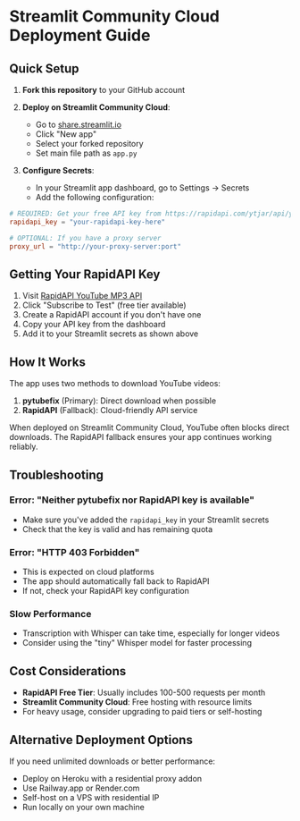 # Streamlit Community Cloud Deployment Guide

## Quick Setup

1. **Fork this repository** to your GitHub account

2. **Deploy on Streamlit Community Cloud**:
   - Go to [share.streamlit.io](https://share.streamlit.io)
   - Click "New app"
   - Select your forked repository
   - Set main file path as `app.py`

3. **Configure Secrets**:
   - In your Streamlit app dashboard, go to Settings → Secrets
   - Add the following configuration:

```toml
# REQUIRED: Get your free API key from https://rapidapi.com/ytjar/api/youtube-mp36/
rapidapi_key = "your-rapidapi-key-here"

# OPTIONAL: If you have a proxy server
proxy_url = "http://your-proxy-server:port"
```

## Getting Your RapidAPI Key

1. Visit [RapidAPI YouTube MP3 API](https://rapidapi.com/ytjar/api/youtube-mp36/)
2. Click "Subscribe to Test" (free tier available)
3. Create a RapidAPI account if you don't have one
4. Copy your API key from the dashboard
5. Add it to your Streamlit secrets as shown above

## How It Works

The app uses two methods to download YouTube videos:

1. **pytubefix** (Primary): Direct download when possible
2. **RapidAPI** (Fallback): Cloud-friendly API service

When deployed on Streamlit Community Cloud, YouTube often blocks direct downloads. The RapidAPI fallback ensures your app continues working reliably.

## Troubleshooting

### Error: "Neither pytubefix nor RapidAPI key is available"
- Make sure you've added the `rapidapi_key` in your Streamlit secrets
- Check that the key is valid and has remaining quota

### Error: "HTTP 403 Forbidden"
- This is expected on cloud platforms
- The app should automatically fall back to RapidAPI
- If not, check your RapidAPI key configuration

### Slow Performance
- Transcription with Whisper can take time, especially for longer videos
- Consider using the "tiny" Whisper model for faster processing

## Cost Considerations

- **RapidAPI Free Tier**: Usually includes 100-500 requests per month
- **Streamlit Community Cloud**: Free hosting with resource limits
- For heavy usage, consider upgrading to paid tiers or self-hosting

## Alternative Deployment Options

If you need unlimited downloads or better performance:
- Deploy on Heroku with a residential proxy addon
- Use Railway.app or Render.com
- Self-host on a VPS with residential IP
- Run locally on your own machine